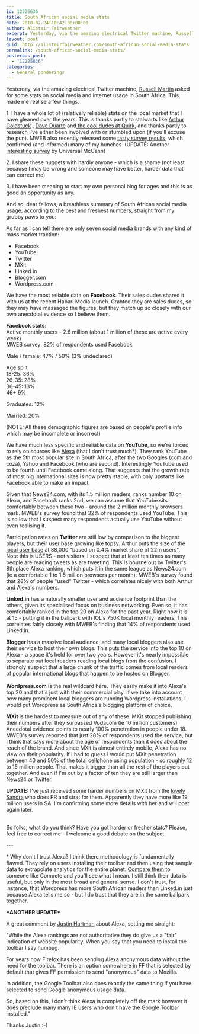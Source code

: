 ```yaml
---
id: 12225636
title: South African social media stats
date: 2010-02-24T10:42:00+00:00
author: Alistair Fairweather
excerpt: Yesterday, via the amazing electrical Twitter machine, Russell Martin asked for some stats on social media and internet usage in South Africa. This made me realise a few things. 1. I have a whole lot of (relatively reliable) stats on the local mar...
layout: post
guid: http://alistairfairweather.com/south-african-social-media-stats
permalink: /south-african-social-media-stats/
posterous_post:
  - "12225636"
categories:
  - General ponderings
---
```

<p>Yesterday, via the amazing electrical Twitter machine, <a href="http://twitter.com/russellsmartin/">Russell Martin</a> asked for some stats on social media and internet usage in South Africa. This made me realise a few things.<p /> 1. I have a whole lot of (relatively reliable) stats on the local market that I have gleaned over the years. This is thanks partly to stalwarts like <a href="http://twitter.com/art2gee/">Arthur Goldstuck</a> , <a href="http://twitter.com/daveduarte/">Dave Duarte</a> and<a href="http://twitter.com/quirkemarketing"> the cool dudes at Quirk</a>, and thanks partly to research I've either been involved with or stumbled upon (if you'll excuse the pun). MWEB also recently released some <a href="http://www.baitbox.co.za/2010/01/26/mweb-social-media-south-africa-survey-results/">tasty survey results</a>, which confirmed (and informed) many of my hunches. (UPDATE: Another <a href="http://www.bizcommunity.com/Article/196/16/40911.html" target="_blank">interesting survey</a> by Universal McCann)<p /> 2. I share these nuggets with hardly anyone - which is a shame (not least because I may be wrong and someone may have better, harder data that can correct me)<p />3. I have been meaning to start my own personal blog for ages and this is as good an opportunity as any.<p /> And so, dear fellows, a breathless summary of South African social media usage, according to the best and freshest numbers, straight from my grubby paws to you:<p />As far as I can tell there are only seven social media brands with any kind of mass market traction:</p><ul><li>Facebook</li><li>YouTube</li><li>Twitter</li><li>MXit</li><li>Linked.in</li><li>Blogger.com</li><li>Wordpress.com</li></ul><p>We have the most reliable data on <strong>Facebook</strong>. Their sales dudes shared it with us at the recent Habari Media launch. Granted they are sales dudes, so they may have massaged the figures, but they match up so closely with our own anecdotal evidence so I believe them.<p /> <strong>Facebook stats:</strong> <br />Active monthly users - 2.6 million (about 1 million of these are active every week)<br />MWEB survey: 82% of respondents used Facebook<p />Male / female: 47% / 50% (3% undeclared)<p />Age split <br /> 18-25: 36%<br />26-35: 28%<br />36-45: 13%<br />46+ 9%<p />Graduates: 12%<p />Married: 20%<p />(NOTE: All these demographic figures are based on people's profile info which may be incomplete or incorrect)<p />We have much less specific and reliable data on <strong>YouTube</strong>, so we're forced to rely on sources like <a href="http://www.alexa.com/topsites/countries/ZA">Alexa</a> (that I don't trust much*). They rank YouTube as the 5th most popular site in South Africa, after the two Googles (com and coza), Yahoo and Facebook (who are second). Interestingly YouTube used to be fourth until Facebook came along. That suggests that the growth rate of most big international sites is now pretty stable, with only upstarts like Facebook able to make an impact. <p /> Given that News24.com, with its 1.5 million readers, ranks number 10 on Alexa, and Facebook ranks 2nd, we can assume that YouTube sits comfortably between these two - around the 2 million monthly browsers mark. MWEB's survey found that 32% of respondents used YouTube. This is so low that I suspect many respondents actually use YouTube without even realising it.<p />Participation rates on <strong>Twitter </strong>are still low by comparison to the biggest players, but their user base growing like topsy. Arthur puts the size of the <a href="http://twitter.com/art2gee/status/9099329136">local user base</a> at 88,000 "based on 0.4% market share of 22m users". Note this is USERS - not visitors. I suspect that at least ten times as many people are reading tweets as are tweeting. This is bourne out by Twitter's 8th place Alexa ranking, which puts it in the same league as News24.com (ie a comfortable 1 to 1.5 million browsers per month). MWEB's survey found that 28% of people "used" Twitter - which correlates nicely with both Arthur and Alexa's numbers.<p /> <strong>Linked.in</strong> has a naturally smaller user and audience footprint than the others, given its specialised focus on business networking. Even so, it has comfortably ranked in the top 20 on Alexa for the past year. Right now it is at 15 - putting it in the ballpark with IOL's 750K local monthly readers. This correlates fairly closely with MWEB's finding that 14% of respondents used Linked.in.<p /> <strong>Blogger </strong>has a massive local audience, and many local bloggers also use their service to host their own blogs. This puts the service into the top 10 on Alexa - a space it's held for over two years. However it's nearly impossible to separate out local readers reading local blogs from the confusion. I strongly suspect that a large chunk of the traffic comes from local readers of popular international blogs that happen to be hosted on Blogger. <br /> <strong><br />Wordpress.com</strong> is the real wildcard here. They easily make it into Alexa's top 20 and that's just with their commercial play. If we take into account how many prominent local bloggers are running Wordpress installations, I would put Wordpress as South Africa's blogging platform of choice. <p /> <strong>MXit </strong>is the hardest to measure out of any of these. MXit stopped publishing their numbers after they surpassed Vodacom (ie 10 million customers) Anecdotal evidence points to nearly 100% penetration in people under 18. MWEB's survey reported that just 28% of respondents used the service, but I think that says more about the age of respondents than it does about the reach of the brand. And since MXit is almost entirely mobile, Alexa has no view on their popularity. If I had to guess I would put MXit penetration between 40 and 50% of the total cellphone using population - so roughly 12 to 15 million people. That makes it bigger than all the rest of the players put together. And even if I'm out by a factor of ten they are still larger than News24 or Twitter.<p /> <strong>UPDATE:</strong> I've just received some harder numbers on MXit from the <a href="http://twitter.com/sandrasampayo/" target="_blank">lovely Sandra</a> who does PR and strat for them. Apparently they have more like 19 million users in SA. I'm confirming some more details with her and will post again later.<p /><br />So folks, what do you think? Have you got harder or fresher stats? Please, feel free to correct me - I welcome a good debate on the subject.<p />---<p />* Why don't I trust Alexa? I think there methodology is fundamentally flawed. They rely on users installing their toolbar and then using that sample data to extrapolate analytics for the entire planet. <a href="http://blog.compete.com/2006/12/11/compete-vs-alexa-competitive-site-metrics/">Compare them</a> to someone like Compete and you'll see what I mean. I still think their data is useful, but only in the most broad and general sense. I don't trust, for instance, that Wordpress has more South African readers than Linked.in just because Alexa tells me so - but I do trust that they are in the same ballpark together.</p><p><strong>*ANOTHER UPDATE*</strong></p><p>A great comment by <a href="http://justinhartman.com/" target="_blank">Justin Hartman</a> about Alexa, setting me straight:</p><p>"While the Alexa rankings are not authoritative they do give us a "fair" indication of website popularity. When you say that you need to install the toolbar I say humbug.</p><p>For years now Firefox has been sending Alexa anonymous data without the need for the toolbar. There is an option somewhere in FF that is selected by default that gives FF permission to send "anonymous" data to Mozilla.</p><p>In addition, the Google Toolbar also does exactly the same thing if you have selected to send Google anonymous usage data.</p><p>So, based on this, I don't think Alexa is completely off the mark however it does preclude many many IE users who don't have the Google Toolbar installed."</p><p>Thanks Justin :-)</p>